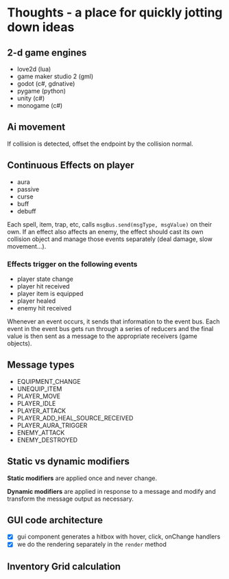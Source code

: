 # Thoughts - a place for quickly jotting down ideas

## 2-d game engines

- love2d (lua)
- game maker studio 2 (gml)
- godot (c#, gdnative)
- pygame (python)
- unity (c#)
- monogame (c#)

## Ai movement

If collision is detected, offset the endpoint by the collision normal.

## Continuous Effects on player

- aura
- passive
- curse
- buff
- debuff

Each spell, item, trap, etc, calls `msgBus.send(msgType, msgValue)` on their own. If an effect also affects an enemy, the effect should cast its own collision object and manage those events separately (deal damage, slow movement...).

### Effects trigger on the following events

- player state change
- player hit received
- player item is equipped
- player healed
- enemy hit received

Whenever an event occurs, it sends that information to the event bus. Each event in the event bus gets run through a series of reducers and the final value is then sent as a message to the appropriate receivers (game objects).

## Message types

- EQUIPMENT_CHANGE
- UNEQUIP_ITEM
- PLAYER_MOVE
- PLAYER_IDLE
- PLAYER_ATTACK
- PLAYER_ADD_HEAL_SOURCE_RECEIVED
- PLAYER_AURA_TRIGGER
- ENEMY_ATTACK
- ENEMY_DESTROYED

## Static vs dynamic modifiers

**Static modifiers** are applied once and never change.

**Dynamic modifiers** are applied in response to a message and modify and transform the message output as necessary.

## GUI code architecture

- [x] gui component generates a hitbox with hover, click, onChange handlers
- [x] we do the rendering separately in the `render` method

## Inventory Grid calculation

